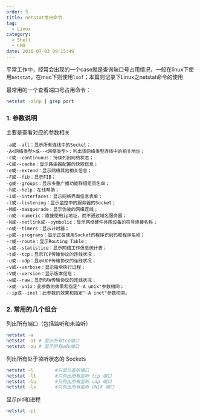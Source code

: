 ```yaml
---
order: 5
title: netstat常用命令
tag:
  - Linux
category:
  - Shell
  - CMD
date: 2018-07-03 09:15:49
---
```



平常工作中，经常会出现的一个case就是查询端口号占用情况，一般在linux下使用`netstat`，在mac下则使用`lsof`；本篇则记录下Linux之netstat命令的使用

最常用的一个查看端口号占用命令：

```sh
netstat -alnp | grep port
```

### 1. 参数说明

主要是查看对应的参数相关

```
-a或--all：显示所有连线中的Socket；
-A<网络类型>或--<网络类型>：列出该网络类型连线中的相关地址；
-c或--continuous：持续列出网络状态；
-C或--cache：显示路由器配置的快取信息；
-e或--extend：显示网络其他相关信息；
-F或--fib：显示FIB；
-g或--groups：显示多重广播功能群组组员名单；
-h或--help：在线帮助；
-i或--interfaces：显示网络界面信息表单；
-l或--listening：显示监控中的服务器的Socket；
-M或--masquerade：显示伪装的网络连线；
-n或--numeric：直接使用ip地址，而不通过域名服务器；
-N或--netlink或--symbolic：显示网络硬件外围设备的符号连接名称；
-o或--timers：显示计时器；
-p或--programs：显示正在使用Socket的程序识别码和程序名称；
-r或--route：显示Routing Table；
-s或--statistice：显示网络工作信息统计表；
-t或--tcp：显示TCP传输协议的连线状况；
-u或--udp：显示UDP传输协议的连线状况；
-v或--verbose：显示指令执行过程；
-V或--version：显示版本信息；
-w或--raw：显示RAW传输协议的连线状况；
-x或--unix：此参数的效果和指定"-A unix"参数相同；
--ip或--inet：此参数的效果和指定"-A inet"参数相同。
```


### 2. 常用的几个组合

列出所有端口（包括监听和未监听）

```sh
netstat -a
netstat -at # 显示所有tcp端口
netstat -au # 显示所有udp端口
```

列出所有处于监听状态的 Sockets

```sh
netstat -l        #只显示监听端口
netstat -lt       #只列出所有监听 tcp 端口
netstat -lu       #只列出所有监听 udp 端口
netstat -lx       #只列出所有监听 UNIX 端口
```

显示pid和进程


```sh
netstat -pt
```
